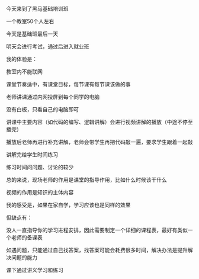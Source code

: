 今天来到了黑马基础培训班

一个教室50个人左右

今天是基础班最后一天

明天会进行考试，通过后进入就业班

我的体验是：

教室内不能联网

课堂节奏适中，有课堂目标，每节课有每节课该做的事

老师讲课通过内网投屏到每个同学的电脑

没有白板，只看自己的电脑即可

讲课中主要内容（如代码的编写、逻辑讲解）会进行视频讲解的播放（中途不停至播完）

播放后老师再进行补充讲解，老师会带学生再把代码敲一遍，要求学生跟着一起敲

讲解完给学生时间练习

练习时间问问题、讨论的较少

总的来说，现场老师的作用是课堂的指导作用，比如什么时候该干什么

视频的作用是知识的主体内容

我的感受是，如果在家自学，学习应该也是同样的效果

但缺点有：

没人一直指导你的学习进程安排，因此需要制定一个详细的课程表，最好有类似一个老师的备课表

如遇问题，只能通过自己找答案，找答案可能会耗费很多时间，解决办法是提升解决问题的能力





课下通过讲义学习和练习



